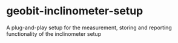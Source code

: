 # geobit-inclinometer-setup
A plug-and-play setup for the measurement, storing and reporting functionality of the inclinometer setup
